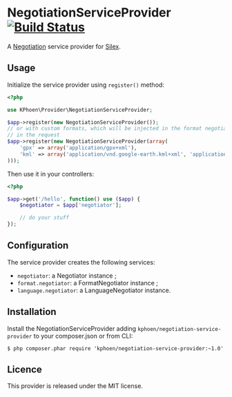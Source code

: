 NegotiationServiceProvider [![Build Status](https://travis-ci.org/K-Phoen/NegotiationServiceProvider.png?branch=master)](https://travis-ci.org/K-Phoen/NegotiationServiceProvider)
==========================

A [Negotiation](https://github.com/willdurand/Negotiation/) service provider for [Silex](http://silex.sensiolabs.org/).


## Usage

Initialize the service provider using `register()` method:

```php
<?php

use KPhoen\Provider\NegotiationServiceProvider;

$app->register(new NegotiationServiceProvider());
// or with custom formats, which will be injected in the format negotiator and
// in the request
$app->register(new NegotiationServiceProvider(array(
    'gpx' => array('application/gpx+xml'),
    'kml' => array('application/vnd.google-earth.kml+xml', 'application/vnd.google-earth.kmz'),
)));
```

Then use it in your controllers:

```php
<?php

$app->get('/hello', function() use ($app) {
    $negotiator = $app['negotiator'];

    // do your stuff
});
```


## Configuration

The service provider creates the following services:

  * `negotiator`: a Negotiator instance ;
  * `format.negotiator`: a FormatNegotiator instance ;
  * `language.negotiator`: a LanguageNegotiator instance.


## Installation

Install the NegotiationServiceProvider adding `kphoen/negotiation-service-provider` to your composer.json or from CLI:

```
$ php composer.phar require 'kphoen/negotiation-service-provider:~1.0'
```


## Licence

This provider is released under the MIT license.
